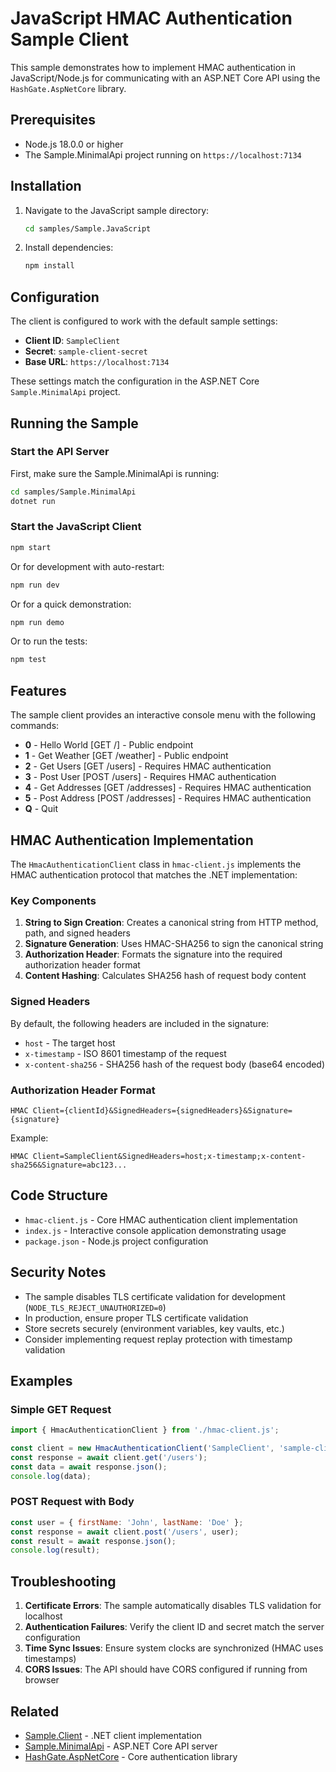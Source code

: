 # JavaScript HMAC Authentication Sample Client

This sample demonstrates how to implement HMAC authentication in JavaScript/Node.js for communicating with an ASP.NET Core API using the `HashGate.AspNetCore` library.

## Prerequisites

- Node.js 18.0.0 or higher
- The Sample.MinimalApi project running on `https://localhost:7134`

## Installation

1. Navigate to the JavaScript sample directory:

   ```bash
   cd samples/Sample.JavaScript
   ```

2. Install dependencies:

   ```bash
   npm install
   ```

## Configuration

The client is configured to work with the default sample settings:

- **Client ID**: `SampleClient`
- **Secret**: `sample-client-secret`
- **Base URL**: `https://localhost:7134`

These settings match the configuration in the ASP.NET Core `Sample.MinimalApi` project.

## Running the Sample

### Start the API Server

First, make sure the Sample.MinimalApi is running:

```bash
cd samples/Sample.MinimalApi
dotnet run
```

### Start the JavaScript Client

```bash
npm start
```

Or for development with auto-restart:

```bash
npm run dev
```

Or for a quick demonstration:

```bash
npm run demo
```

Or to run the tests:

```bash
npm test
```

## Features

The sample client provides an interactive console menu with the following commands:

- **0** - Hello World [GET /] - Public endpoint
- **1** - Get Weather [GET /weather] - Public endpoint
- **2** - Get Users [GET /users] - Requires HMAC authentication
- **3** - Post User [POST /users] - Requires HMAC authentication
- **4** - Get Addresses [GET /addresses] - Requires HMAC authentication
- **5** - Post Address [POST /addresses] - Requires HMAC authentication
- **Q** - Quit

## HMAC Authentication Implementation

The `HmacAuthenticationClient` class in `hmac-client.js` implements the HMAC authentication protocol that matches the .NET implementation:

### Key Components

1. **String to Sign Creation**: Creates a canonical string from HTTP method, path, and signed headers
2. **Signature Generation**: Uses HMAC-SHA256 to sign the canonical string
3. **Authorization Header**: Formats the signature into the required authorization header format
4. **Content Hashing**: Calculates SHA256 hash of request body content

### Signed Headers

By default, the following headers are included in the signature:

- `host` - The target host
- `x-timestamp` - ISO 8601 timestamp of the request
- `x-content-sha256` - SHA256 hash of the request body (base64 encoded)

### Authorization Header Format

```text
HMAC Client={clientId}&SignedHeaders={signedHeaders}&Signature={signature}
```

Example:

```text
HMAC Client=SampleClient&SignedHeaders=host;x-timestamp;x-content-sha256&Signature=abc123...
```

## Code Structure

- `hmac-client.js` - Core HMAC authentication client implementation
- `index.js` - Interactive console application demonstrating usage
- `package.json` - Node.js project configuration

## Security Notes

- The sample disables TLS certificate validation for development (`NODE_TLS_REJECT_UNAUTHORIZED=0`)
- In production, ensure proper TLS certificate validation
- Store secrets securely (environment variables, key vaults, etc.)
- Consider implementing request replay protection with timestamp validation

## Examples

### Simple GET Request

```javascript
import { HmacAuthenticationClient } from './hmac-client.js';

const client = new HmacAuthenticationClient('SampleClient', 'sample-client-secret');
const response = await client.get('/users');
const data = await response.json();
console.log(data);
```

### POST Request with Body

```javascript
const user = { firstName: 'John', lastName: 'Doe' };
const response = await client.post('/users', user);
const result = await response.json();
console.log(result);
```

## Troubleshooting

1. **Certificate Errors**: The sample automatically disables TLS validation for localhost
2. **Authentication Failures**: Verify the client ID and secret match the server configuration
3. **Time Sync Issues**: Ensure system clocks are synchronized (HMAC uses timestamps)
4. **CORS Issues**: The API should have CORS configured if running from browser

## Related

- [Sample.Client](../Sample.Client/) - .NET client implementation
- [Sample.MinimalApi](../Sample.MinimalApi/) - ASP.NET Core API server
- [HashGate.AspNetCore](../../src/HashGate.AspNetCore/) - Core authentication library
